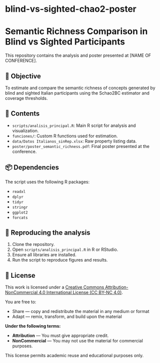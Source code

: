 # blind-vs-sighted-chao2-poster
# Semantic Richness Comparison in Blind vs Sighted Participants

This repository contains the analysis and poster presented at [NAME OF CONFERENCE].

## 🧠 Objective

To estimate and compare the semantic richness of concepts generated by blind and sighted Italian participants using the Schao2BC estimator and coverage thresholds.

## 📁 Contents

- `scripts/analisis_principal.R`: Main R script for analysis and visualization.
- `funciones/`: Custom R functions used for estimation.
- `data/Datos Italianos_sinRep.xlsx`: Raw property listing data.
- `poster/poster_semantic_richness.pdf`: Final poster presented at the conference.

## 📦 Dependencies

The script uses the following R packages:
- `readxl`
- `dplyr`
- `tidyr`
- `stringr`
- `ggplot2`
- `forcats`

## 🧪 Reproducing the analysis

1. Clone the repository.
2. Open `scripts/analisis_principal.R` in R or RStudio.
3. Ensure all libraries are installed.
4. Run the script to reproduce figures and results.

## 📜 License

This work is licensed under a [Creative Commons Attribution-NonCommercial 4.0 International License (CC BY-NC 4.0)](https://creativecommons.org/licenses/by-nc/4.0/).

You are free to:
- Share — copy and redistribute the material in any medium or format
- Adapt — remix, transform, and build upon the material

**Under the following terms:**
- **Attribution** — You must give appropriate credit.
- **NonCommercial** — You may not use the material for commercial purposes.

This license permits academic reuse and educational purposes only.

